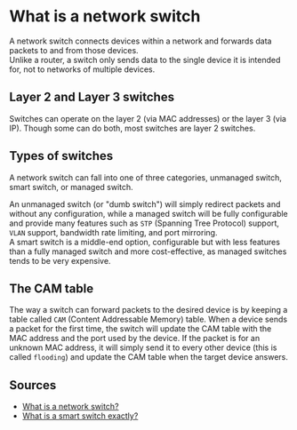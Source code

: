 # What is a network switch

A network switch connects devices within a network and forwards data packets to and from those devices.  
Unlike a router, a switch only sends data to the single device it is intended for, not to networks of multiple devices.

## Layer 2 and Layer 3 switches

Switches can operate on the layer 2 (via MAC addresses) or the layer 3 (via IP). Though some can do both, most switches are layer 2 switches.

## Types of switches

A network switch can fall into one of three categories, unmanaged switch, smart switch, or managed switch.

An unmanaged switch (or "dumb switch") will simply redirect packets and without any configuration,
while a managed switch will be fully configurable and provide many features such as `STP` (Spanning Tree Protocol) support,
`VLAN` support, bandwidth rate limiting, and port mirroring.  
A smart switch is a middle-end option, configurable but with less features than a fully managed switch and more cost-effective,
as managed switches tends to be very expensive.

## The CAM table

The way a switch can forward packets to the desired device is by keeping a table called `CAM` (Content Addressable Memory) table.
When a device sends a packet for the first time, the switch will update the CAM table with the MAC address and the port used by the device.
If the packet is for an unknown MAC address, it will simply send it to every other device (this is called `flooding`)
and update the CAM table when the target device answers.

## Sources

- [What is a network switch?](https://www.cloudflare.com/learning/network-layer/what-is-a-network-switch/)
- [What is a smart switch exactly?](https://www.neweggbusiness.com/smartbuyer/networking/what-is-a-smart-switch-exactly/)
